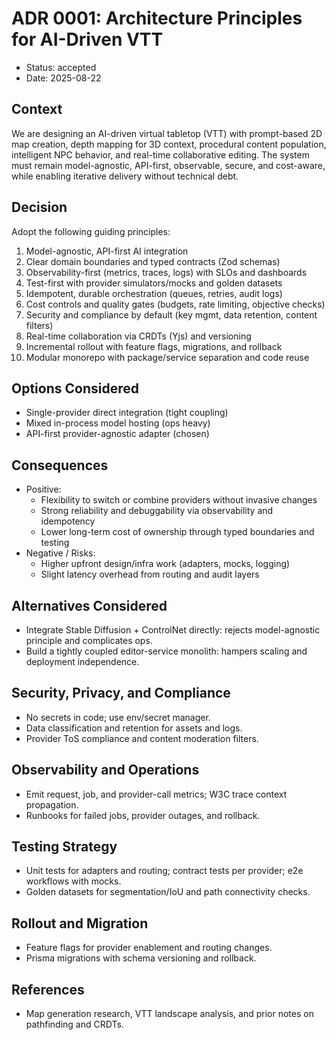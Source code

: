 # ADR 0001: Architecture Principles for AI-Driven VTT

- Status: accepted
- Date: 2025-08-22

## Context

We are designing an AI-driven virtual tabletop (VTT) with prompt-based 2D map creation, depth mapping for 3D context, procedural content population, intelligent NPC behavior, and real-time collaborative editing. The system must remain model-agnostic, API-first, observable, secure, and cost-aware, while enabling iterative delivery without technical debt.

## Decision

Adopt the following guiding principles:

1. Model-agnostic, API-first AI integration
2. Clear domain boundaries and typed contracts (Zod schemas)
3. Observability-first (metrics, traces, logs) with SLOs and dashboards
4. Test-first with provider simulators/mocks and golden datasets
5. Idempotent, durable orchestration (queues, retries, audit logs)
6. Cost controls and quality gates (budgets, rate limiting, objective checks)
7. Security and compliance by default (key mgmt, data retention, content filters)
8. Real-time collaboration via CRDTs (Yjs) and versioning
9. Incremental rollout with feature flags, migrations, and rollback
10. Modular monorepo with package/service separation and code reuse

## Options Considered

- Single-provider direct integration (tight coupling)
- Mixed in-process model hosting (ops heavy)
- API-first provider-agnostic adapter (chosen)

## Consequences

- Positive:
  - Flexibility to switch or combine providers without invasive changes
  - Strong reliability and debuggability via observability and idempotency
  - Lower long-term cost of ownership through typed boundaries and testing
- Negative / Risks:
  - Higher upfront design/infra work (adapters, mocks, logging)
  - Slight latency overhead from routing and audit layers

## Alternatives Considered

- Integrate Stable Diffusion + ControlNet directly: rejects model-agnostic principle and complicates ops.
- Build a tightly coupled editor-service monolith: hampers scaling and deployment independence.

## Security, Privacy, and Compliance

- No secrets in code; use env/secret manager.
- Data classification and retention for assets and logs.
- Provider ToS compliance and content moderation filters.

## Observability and Operations

- Emit request, job, and provider-call metrics; W3C trace context propagation.
- Runbooks for failed jobs, provider outages, and rollback.

## Testing Strategy

- Unit tests for adapters and routing; contract tests per provider; e2e workflows with mocks.
- Golden datasets for segmentation/IoU and path connectivity checks.

## Rollout and Migration

- Feature flags for provider enablement and routing changes.
- Prisma migrations with schema versioning and rollback.

## References

- Map generation research, VTT landscape analysis, and prior notes on pathfinding and CRDTs.
